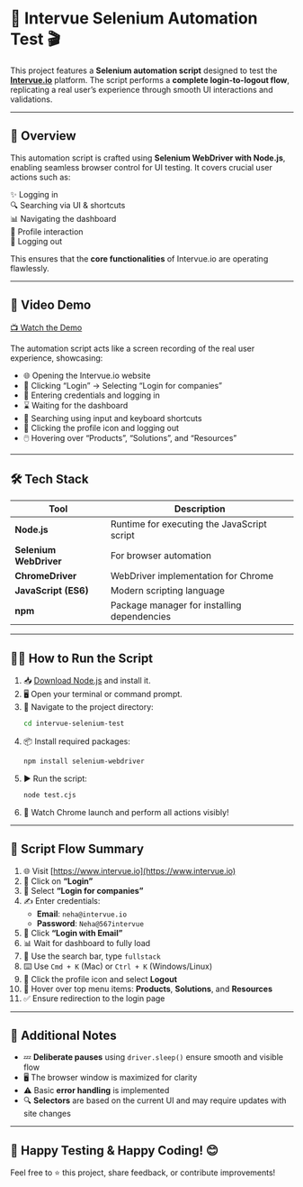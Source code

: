 
# 🚀 Intervue Selenium Automation Test 🎬

This project features a **Selenium automation script** designed to test the **[Intervue.io](https://www.intervue.io)** platform. The script performs a **complete login-to-logout flow**, replicating a real user’s experience through smooth UI interactions and validations.

---

## 🧭 Overview

This automation script is crafted using **Selenium WebDriver with Node.js**, enabling seamless browser control for UI testing. It covers crucial user actions such as:

✨ Logging in  
🔍 Searching via UI & shortcuts  
📊 Navigating the dashboard  
👤 Profile interaction  
🚪 Logging out

This ensures that the **core functionalities** of Intervue.io are operating flawlessly.

---

## 🎥 Video Demo  
[📺 Watch the Demo](https://drive.google.com/file/d/1b0atLNZiyMJ-UdTLORsRDrsX4O8TdHVj/view?usp=share_link)

The automation script acts like a screen recording of the real user experience, showcasing:

- 🌐 Opening the Intervue.io website  
- 🔐 Clicking “Login” → Selecting “Login for companies”  
- 📧 Entering credentials and logging in  
- ⌛ Waiting for the dashboard  
- 🔎 Searching using input and keyboard shortcuts  
- 👤 Clicking the profile icon and logging out  
- 🖱️ Hovering over “Products”, “Solutions”, and “Resources”  

---

## 🛠️ Tech Stack

| Tool                 | Description                                 |
|----------------------|---------------------------------------------|
| **Node.js**          | Runtime for executing the JavaScript script |
| **Selenium WebDriver** | For browser automation                   |
| **ChromeDriver**     | WebDriver implementation for Chrome         |
| **JavaScript (ES6)** | Modern scripting language                   |
| **npm**              | Package manager for installing dependencies |

---

## 🏃‍♂️ How to Run the Script

1. 📥 [Download Node.js](https://nodejs.org/) and install it.
2. 🖥️ Open your terminal or command prompt.
3. 📂 Navigate to the project directory:
   ```bash
   cd intervue-selenium-test
   ```
4. 📦 Install required packages:
   ```bash
   npm install selenium-webdriver
   ```
5. ▶️ Run the script:
   ```bash
   node test.cjs
   ```
6. 👀 Watch Chrome launch and perform all actions visibly!

---

## 🧾 Script Flow Summary

1. 🌐 Visit [https://www.intervue.io](https://www.intervue.io)
2. 🔐 Click on **“Login”**
3. 🏢 Select **“Login for companies”**
4. ✍️ Enter credentials:  
   - **Email**: `neha@intervue.io`  
   - **Password**: `Neha@567intervue`
5. 🚪 Click **“Login with Email”**
6. 📊 Wait for dashboard to fully load
7. 🔎 Use the search bar, type `fullstack`
8. ⌨️ Use `Cmd + K` (Mac) or `Ctrl + K` (Windows/Linux)
9. 👤 Click the profile icon and select **Logout**
10. 🧭 Hover over top menu items: **Products**, **Solutions**, and **Resources**
11. ✅ Ensure redirection to the login page

---

## 📌 Additional Notes

- 💤 **Deliberate pauses** using `driver.sleep()` ensure smooth and visible flow
- 🖥️ The browser window is maximized for clarity
- ⚠️ Basic **error handling** is implemented
- 🔍 **Selectors** are based on the current UI and may require updates with site changes

---

## 🎉 Happy Testing & Happy Coding! 😊  

Feel free to ⭐ this project, share feedback, or contribute improvements!

